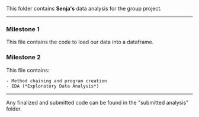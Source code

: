 This folder contains **Senja's** data analysis for the group project.

---

### Milestone 1 ###
This file contains the code to load our data into a dataframe.

### Milestone 2 ###
This file contains: 

    - Method chaining and program creation
    - EDA (*Exploratory Data Analysis*)
 
 ---
 Any finalized and submitted code can be found in the "submitted analysis" folder.